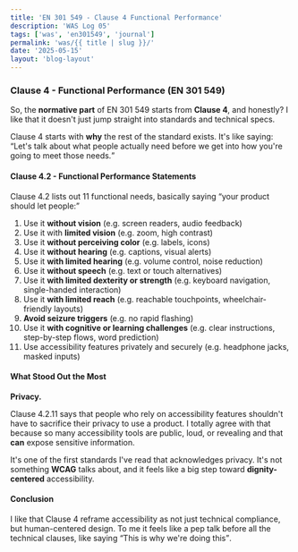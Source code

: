 ```yaml
---
title: 'EN 301 549 - Clause 4 Functional Performance'
description: 'WAS Log 05'
tags: ['was', 'en301549', 'journal']
permalink: 'was/{{ title | slug }}/'
date: '2025-05-15'
layout: 'blog-layout'
---
```


<div class="blog">
  <h3>Clause 4 - Functional Performance (EN 301 549)</h3>
  <p>So, the <strong>normative part</strong> of EN 301 549 starts from <strong>Clause 4</strong>, and honestly? I like
    that it doesn't just jump straight into standards and technical specs. </p>

  <p>Clause 4 starts with <strong>why</strong> the rest of the standard exists. It's like saying: <q>Let's talk about
      what people actually need before we get into how you're going to meet those needs.</q></p>

  <h4>Clause 4.2 - Functional Performance Statements</h4>
  <p>Clause 4.2 lists out 11 functional needs, basically saying <q>your product should let people:</q></p>

  <ol>
    <li>Use it <strong>without vision</strong> (e.g. screen readers, audio feedback)</li>
    <li>Use it with <strong>limited vision</strong> (e.g. zoom, high contrast)</li>
    <li>Use it <strong>without perceiving color</strong> (e.g. labels, icons)</li>
    <li>Use it <strong>without hearing</strong> (e.g. captions, visual alerts)</li>
    <li>Use it <strong>with limited hearing</strong> (e.g. volume control, noise reduction)</li>
    <li>Use it <strong>without speech</strong> (e.g. text or touch alternatives)</li>
    <li>Use it <strong>with limited dexterity or strength</strong> (e.g. keyboard navigation, single-handed interaction)
    </li>
    <li>Use it <strong>with limited reach</strong> (e.g. reachable touchpoints, wheelchair-friendly layouts)</li>
    <li><strong>Avoid seizure triggers</strong> (e.g. no rapid flashing)</li>
    <li>Use it <strong>with cognitive or learning challenges</strong> (e.g. clear instructions, step-by-step flows,
      word prediction)</li>
    <li>Use accessibility features privately and securely (e.g. headphone jacks, masked inputs)</li>
  </ol>

  <h4>What Stood Out the Most</h4>
  <p><strong>Privacy.</strong></p>
  <p>Clause 4.2.11 says that people who rely on accessibility features shouldn't have to
    sacrifice their privacy to use a product. I totally agree with that because so many accessibility tools are public,
    loud, or revealing and that <strong>can</strong> expose sensitive information.</p>

  <p>It's one of the first standards I've read that acknowledges privacy. It's not something <strong>WCAG</strong> talks
    about, and it feels like a big step toward <strong>dignity-centered</strong> accessibility.
  </p>

  <h4>Conclusion</h4>
  <p>I like that Clause 4 reframe accessibility as not just technical compliance, but human-centered design. To me it
    feels like a pep talk before all the technical clauses, like saying <q>This is why we're doing this</q>.</p>

</div>
